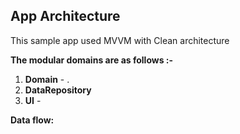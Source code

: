 
## App Architecture


This sample app used MVVM with Clean architecture



**The modular domains are as follows :-**

1. **Domain** - .
2. **DataRepository** 
3. **UI** - 

**Data flow:**


